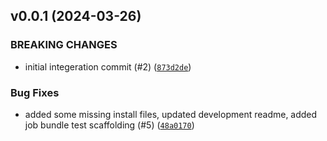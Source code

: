 ## v0.0.1 (2024-03-26)

### BREAKING CHANGES
* initial integeration commit (#2) ([`873d2de`](https://github.com/aws-deadline/deadline-cloud-for-3ds-max/commit/873d2ded6d1dfe1f590e9e3460bd76266954efc0))


### Bug Fixes
* added some missing install files, updated development readme, added job bundle test scaffolding (#5) ([`48a0170`](https://github.com/aws-deadline/deadline-cloud-for-3ds-max/commit/48a0170de5b738c3abe3d8d416c23c10fa4aa618))


